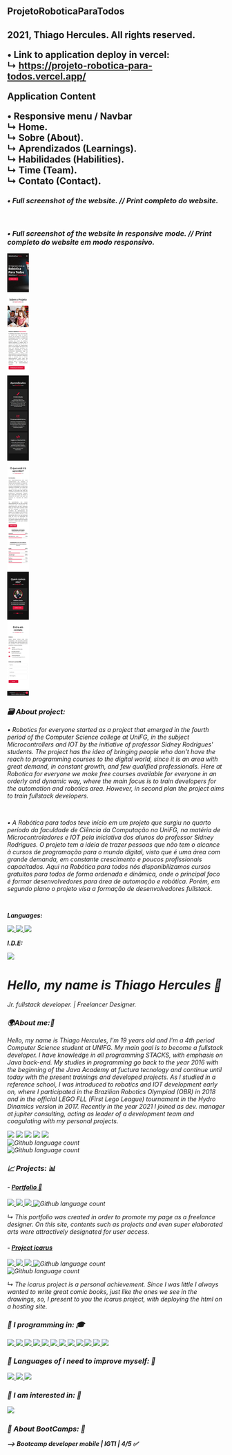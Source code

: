 <h2><b>ProjetoRoboticaParaTodos</b><h2>
<p> 2021, Thiago Hercules. All rights reserved. <br>

• Link to application deploy in vercel: <br>
    ↳ https://projeto-robotica-para-todos.vercel.app/ <br> 


<p> <b>Application Content</b> <br>
  
• Responsive menu / Navbar <br>
    ↳ Home. <br>
     ↳ Sobre (About). <br>
      ↳ Aprendizados (Learnings). <br>
      ↳ Habilidades (Habilities). <br>
       ↳ Time (Team). <br>
        ↳ Contato (Contact). <br>

<h3><em>• Full screenshot of the website. // Print completo do website. </h3>
<img src="images/print-computador.png" alt=""> </img> 
<br>
<h3><em>• Full screenshot of the website in responsive mode. // Print completo do website em modo responsivo. </h3>
<img src="images/print-responsivo.png" alt=""> </img> 
<br>

<h3><b> <em>🗃️ About project: </em> </b> </h3>
<p> • Robotics for everyone started as a project that emerged in the fourth period of the Computer Science college at UniFG, in the subject Microcontrollers and IOT by the initiative of professor Sidney Rodrigues' students. The project has the idea of bringing people who don't have the reach to programming courses to the digital world, since it is an area with great demand, in constant growth, and few qualified professionals.  Here at Robotica for everyone we make free courses available for everyone in an orderly and dynamic way, where the main focus is to train developers for the automation and robotics area. However, in second plan the project aims to train fullstack developers. </p> <br>
<p> • A Robótica para todos teve início em um projeto que surgiu no quarto período da faculdade de Ciência da Computação na UniFG, na matéria de Microcontroladores e IOT pela iniciativa dos alunos do professor Sidney Rodrigues. O projeto tem a ideia de trazer pessoas que não tem o alcance à cursos de programação para o mundo digital, visto que é uma área com grande demanda, em constante crescimento e poucos profissionais capacitados.  Aqui na Robótica para todos nós disponibilizamos cursos gratuitos para todos de forma ordenada e dinâmica, onde o principal foco é formar desenvolvedores para área de automação e robótica. Porém, em segundo plano o projeto visa a formação de desenvolvedores fullstack. </p>
<br>

<p><em><b>Languages:</b></em> </p>
<a href="#"><img src="https://img.shields.io/badge/JavaScript-E94057?style=for-the-badge&logo=JavaScript&logoColor=white"/>
</a>
<a href="#"><img src="https://img.shields.io/badge/HTML5-E94057?style=for-the-badge&logo=Html5&logoColor=white"/>
</a>
<a href="#"><img src="https://img.shields.io/badge/CSS3-E94057?style=for-the-badge&logo=Css3&logoColor=white"/>
</a> 
<p><em><b>I.D.E:</b></em> </p>
<a href="#"><img src="https://img.shields.io/badge/Visual Studio Code-E94057?style=for-the-badge&logo=visual-studio-code&logoColor=white"/>
</a>
</br>

<h1><b>Hello, my name is Thiago Hercules 👋</b><i class="fas fa-code"></i></h1>
<p><em>Jr. fullstack developer. | Freelancer Designer. </em></p>

<h3><em><b>🌍About me:🧠</b></em></h3> 
<p> Hello, my name is Thiago Hercules, I'm 19 years old and I'm a 4th period Computer Science student at UNIFG. My main goal is to become a fullstack developer. I have knowledge in all programming STACKS, with emphasis on Java back-end. My studies in programming go back to the year 2016 with the beginning of the Java Academy at fuctura tecnology and continue until today with the present trainings and developed projects. As I studied in a reference school, I was introduced to robotics and IOT development early on, where I participated in the Brazilian Robotics Olympiad (OBR) in 2018 and in the official LEGO FLL (First Lego League) tournament in the Hydro Dinamics version in 2017. Recently in the year 2021 I joined as dev. manager at jupiter consulting, acting as leader of a development team and coagulating with my personal projects.
</p>

<a href="mailto:thhercules2012@gmail.com"><img src="https://img.shields.io/badge/Gmail-D14836?style=for-the-badge&logo=gmail&logoColor=white"/></a>
<a href="https://www.linkedin.com/in/thiago-hercules-2669901ba/"><img src="https://img.shields.io/badge/LinkedIn-0077B5?style=for-the-badge&logo=linkedin&logoColor=white"/></a>
<a href="https://instagram.com/tdesigner._"><img src="https://img.shields.io/badge/Professional Instagram-ffcbdb?style=for-the-badge&logo=instagram&logoColor=black"/></a>
<a href="https://instagram.com/t.hercules02"><img src="https://img.shields.io/badge/Personal Instagram-ffcbdb?style=for-the-badge&logo=instagram&logoColor=black"/></a>
<a href="https://www.behance.net/thercules/appreciated"><img src="https://img.shields.io/badge/Behance-0077B5?style=for-the-badge&logo=behance&logoColor=white"/></a>
</br> 
![Github language count](https://img.shields.io/github/followers/Thercules?style=social)
</br>
![Github language count](https://img.shields.io/github/stars/Thercules?style=social)

<h3><em><b>📈 Projects: 📊</b></em></h3> 

#### - [Portfolio 📲](https://github.com/Thercules/PortfolioTdesigner) 
<a href="#"><img src="https://img.shields.io/badge/JavaScript-E94057?style=for-the-badge&logo=Javascript&logoColor=white"/>
</a>
<a href="#"><img src="https://img.shields.io/badge/HTML5-E94057?style=for-the-badge&logo=Html5&logoColor=white"/>
</a>
<a href="#"><img src="https://img.shields.io/badge/CSS3-E94057?style=for-the-badge&logo=Css3&logoColor=white"/>
</a>
![Github language count](https://img.shields.io/github/languages/count/Thercules/PortfolioTdesigner)
</br>
<p> ↳ This portfolio was created in order to promote my page as a freelance designer. On this site, contents such as projects and even super elaborated arts were attractively designated for user access. </p>

#### - [Project icarus](https://github.com/Thercules/Project-Icarus)
<a href="#"><img src="https://img.shields.io/badge/JavaScript-E94057?style=for-the-badge&logo=Javascript&logoColor=white"/>
</a>
<a href="#"><img src="https://img.shields.io/badge/HTML5-E94057?style=for-the-badge&logo=Html5&logoColor=white"/>
</a>
<a href="#"><img src="https://img.shields.io/badge/CSS3-E94057?style=for-the-badge&logo=Css3&logoColor=white"/>
</a>
![Github language count](https://img.shields.io/github/languages/count/Thercules/PortfolioTdesigner)
</br>
![Github language count](https://img.shields.io/github/languages/count/Thercules/Project-Icarus)
<p> ↳ The icarus project is a personal achievement. Since I was little I always wanted to write great comic books, just like the ones we see in the drawings, so, I present to you the icarus project, with deploying the html on a hosting site. </p>
<h3><em><b> 🔹 I programming in: 🎓</b></em></h3> 
<a href="#"><img src="https://img.shields.io/badge/Java-E94057?style=for-the-badge&logo=Java&logoColor=white"/>
</a>
<a href="#"><img src="https://img.shields.io/badge/MySQL-E94057?style=for-the-badge&logo=Mysql&logoColor=white"/>
</a>
<a href="#"><img src="https://img.shields.io/badge/SQL server-E94057?style=for-the-badge&logo=Mysql&logoColor=white"/>
</a>
<a href="#"><img src="https://img.shields.io/badge/SpringBoot-E94057?style=for-the-badge&logo=Spring&logoColor=white"/>
</a>
<a href="#"><img src="https://img.shields.io/badge/JavaScript-E94057?style=for-the-badge&logo=Javascript&logoColor=white"/>
</a>
<a href="#"><img src="https://img.shields.io/badge/Bootstrap-E94057?style=for-the-badge&logo=Bootstrap&logoColor=white"/>
</a>
<a href="#"><img src="https://img.shields.io/badge/HTML5-E94057?style=for-the-badge&logo=Html5&logoColor=white"/>
</a>
<a href="#"><img src="https://img.shields.io/badge/CSS3-E94057?style=for-the-badge&logo=Css3&logoColor=white"/>
</a> 
<a href="#"><img src="https://img.shields.io/badge/C/C++-E94057?style=for-the-badge&logo=C&logoColor=white"/>
</a>
<a href="#"><img src="https://img.shields.io/badge/PostgreSQL-E94057?style=for-the-badge&logo=PostgreSQL&logoColor=white"/>
</a>
<a href="#"><img src="https://img.shields.io/badge/React Native-E94057?style=for-the-badge&logo=React&logoColor=white"/>
</a> 
<a href="#"><img src="https://img.shields.io/badge/Android Native-E94057?style=for-the-badge&logo=Android&logoColor=white"/>
</a>

<h3><em><b> 🔹 Languages of i need to improve myself: 😬</b></em></h3>
<a href="#"><img src="https://img.shields.io/badge/Oracle-E94057?style=for-the-badge&logo=Oracle&logoColor=white"/>
</a>
<a href="#"><img src="https://img.shields.io/badge/ReactJS-E94057?style=for-the-badge&logo=React&logoColor=white"/>
</a> 
<a href="#"><img src="https://img.shields.io/badge/Angular-E94057?style=for-the-badge&logo=Angular&logoColor=white"/>
</a>

<h3><em><b> 🔹 I am interested in: 🧐</em><b></h3> 
<a href="#"><img src="https://img.shields.io/badge/Flutter-E94057?style=for-the-badge&logo=Flutter&logoColor=white"/>
</a>
	
<h3><em><b> 🔶 About BootCamps: 🚀</em><b></h3> 
<p> --> Bootcamp developer mobile | IGTI | 4/5 ✅ </p>



